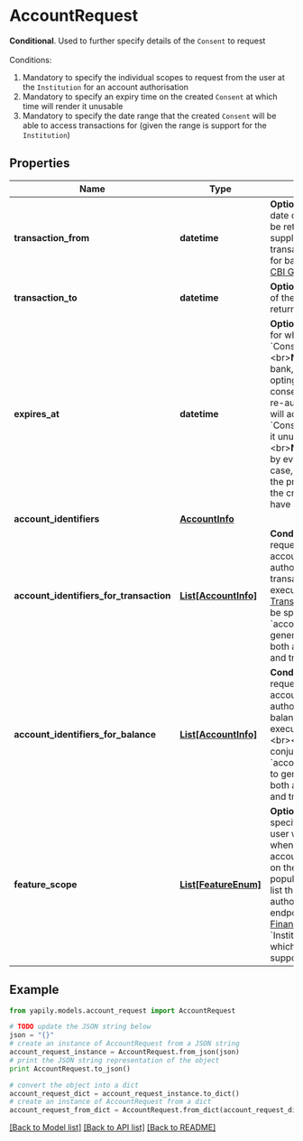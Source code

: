 # AccountRequest

__Conditional__. Used to further specify details of the `Consent` to request <br><br>Conditions:<ol><li>Mandatory to specify the individual scopes to request from the user at the `Institution` for an account authorisation</li><li>Mandatory to specify an expiry time on the created `Consent` at which time will render it unusable</li><li>Mandatory to specify the date range that the created `Consent` will be able to access transactions for (given the range is support for the `Institution`)</li></ol>

## Properties
Name | Type | Description | Notes
------------ | ------------- | ------------- | -------------
**transaction_from** | **datetime** | __Optional__. Specifies the earliest date of the transaction records to be returned.&lt;br&gt;&lt;br&gt; You must supply this field to retrieve transactions older than 90 days for banks accessed via the the [CBI Globe Gateway](https://docs.yapily.com/pages/data/financial-data-resources/data-restrictions/#cbi-globe-gateway). | [optional] 
**transaction_to** | **datetime** | __Optional__. Specifies the latest date of the transaction records to be returned. | [optional] 
**expires_at** | **datetime** | __Optional__. Used to set a hard date for when the user&#39;s associated &#x60;Consent&#x60; will expire.&lt;br&gt;&lt;br&gt;**Note**: If this supported by the bank, specifying this is property is opting out of having a long-lived consent that can be perpetually re-authorised by the user. This will add an &#x60;expiresAt&#x60; field on the &#x60;Consent&#x60; object which will render it unusable after this date.&lt;br&gt;&lt;br&gt;**Note**: This is not supported by every &#x60;Institution&#x60;. In such case, the request will not fail but the property will be ignored and the created &#x60;Consent&#x60; will not have an expiry date. | [optional] 
**account_identifiers** | [**AccountInfo**](AccountInfo.md) |  | [optional] 
**account_identifiers_for_transaction** | [**List[AccountInfo]**](AccountInfo.md) | __Conditional__. Used to create a request for the transactions of the account specified. Once the user authorises the request, only the transactions can be obtained by executing [GET Account Transactions](./#get-account-transactions). &lt;br&gt;&lt;br&gt;This can be specified in conjunction with &#x60;accountIdentifiersForBalance&#x60; to generate a &#x60;Consent&#x60; that can both access the accounts balance and transactions. | [optional] 
**account_identifiers_for_balance** | [**List[AccountInfo]**](AccountInfo.md) | __Conditional__. Used to create a request for the balance of the account specified. Once the user authorises the request, only the balance can be obtained by executing [GET Account Balances](./#get-account-balances).&lt;br&gt;&lt;br&gt; This can be specified in conjunction with &#x60;accountIdentifiersForTransaction&#x60; to generate a &#x60;Consent&#x60; that can both access the accounts balance and transactions. | [optional] 
**feature_scope** | [**List[FeatureEnum]**](FeatureEnum.md) | __Optional__. Used to granularly specify the set of features that the user will give their consent for when requesting access to their account information. Depending on the &#x60;Institution&#x60;, this may also populate a consent screen which list these scopes before the user authorises.&lt;br&gt;&lt;br&gt;This endpoint accepts allow all [Financial Data Features](/guides/financial-data/features/#feature-list) that the &#x60;Institution&#x60; supports.To find out which scopes an &#x60;Institution&#x60; supports, check [GET Institution](./#get-institution). | [optional] 

## Example

```python
from yapily.models.account_request import AccountRequest

# TODO update the JSON string below
json = "{}"
# create an instance of AccountRequest from a JSON string
account_request_instance = AccountRequest.from_json(json)
# print the JSON string representation of the object
print AccountRequest.to_json()

# convert the object into a dict
account_request_dict = account_request_instance.to_dict()
# create an instance of AccountRequest from a dict
account_request_from_dict = AccountRequest.from_dict(account_request_dict)
```
[[Back to Model list]](../README.md#documentation-for-models) [[Back to API list]](../README.md#documentation-for-api-endpoints) [[Back to README]](../README.md)


